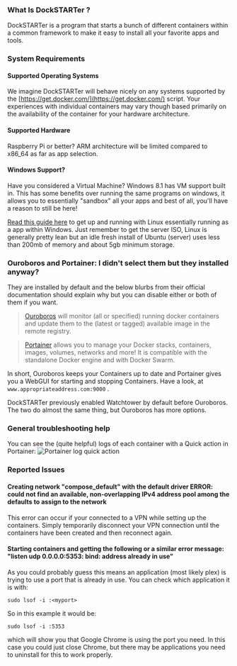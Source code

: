 ### What Is DockSTARTer ?
DockSTARTer is a program that starts a bunch of different containers within a common framework to make it easy to install all your favorite apps and tools.


### System Requirements
#### Supported Operating Systems
We imagine DockSTARTer will behave nicely on any systems supported by the [https://get.docker.com/](https://get.docker.com/) script. Your experiences with individual containers may vary though based primarily on the availability of the container for your hardware architecture.

#### Supported Hardware
Raspberry Pi or better? ARM architecture will be limited compared to x86_64 as far as app selection.
#### Windows Support?
Have you considered a Virtual Machine? Windows 8.1 has VM support built in. This has some benefits over running the same programs on windows, it allows you to essentially "sandbox" all your apps and best of all, you'll have a reason to still be here!

[Read this guide here](https://www.windowscentral.com/how-run-linux-distros-windows-10-using-hyper-v) to get up and running with Linux essentially running as a app within Windows. Just remember to get the server ISO, Linux is generally pretty lean but an idle fresh install of Ubuntu (server) uses less than 200mb of memory and about 5gb minimum storage.

### Ouroboros and Portainer: I didn't select them but they installed anyway?
They are installed by default and the below blurbs from their official documentation should explain why but you can disable either or both of them if you want.

> [Ouroboros](https://hub.docker.com/r/pyouroboros/ouroboros/) will monitor (all or specified) running docker containers and update them to the (latest or tagged) available image in the remote registry.

> [Portainer](https://hub.docker.com/r/portainer/portainer/) allows you to manage your Docker stacks, containers, images, volumes, networks and more! It is compatible with the standalone Docker engine and with Docker Swarm.

In short, Ouroboros keeps your Containers up to date and Portainer gives you a WebGUI for starting and stopping Containers. Have a look, at `www.appropriateaddress.com:9000` .

DockSTARTer previously enabled Watchtower by default before Ouroboros. The two do almost the same thing, but Ouroboros has more options.

### General troubleshooting help
You can see the (quite helpful) logs of each container with a Quick action in Portainer:
![Portainer log quick action](https://gist.github.com/juligreen/aaf72244b8b4a9c09fc80112ba25e79d/raw/05b94051569fa4fc3c73593069de6293af5dfa50/Portainer%2520quick.PNG)


### Reported Issues
#### Creating network "compose_default" with the default driver ERROR: could not find an available, non-overlapping IPv4 address pool among the defaults to assign to the network

This error can occur if your connected to a VPN while setting up the containers. Simply temporarily disconnect your VPN connection until the containers have been created and then reconnect again.

#### Starting containers and getting the following or a similar error message: "listen udp 0.0.0.0:5353: bind: address already in use"
As you could probably guess this means an application (most likely plex) is trying to use a port that is already in use.
You can check which application it is with:
```
sudo lsof -i :<myport>
```
So in this example it would be:
```
sudo lsof -i :5353
```
which will show you that Google Chrome is using the port you need. In this case you could just close Chrome, but there may be applications you need to uninstall for this to work properly.
